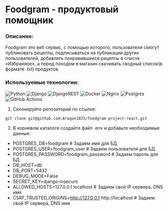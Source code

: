 # Foodgram - продуктовый помощник
### Описание:
Foodgram это веб сервис, с помощью которого, пользователи смогут публиковать рецепты, подписываться на публикации других пользователей, добавлять понравившиеся рецепты в список «Избранное», а перед походом в магазин скачивать сводный список(в формате .txt) продуктов

### Используемые технологии:
![Python](https://img.shields.io/badge/python-3670A0?style=for-the-badge&logo=python&logoColor=ffdd54)
![Django](https://img.shields.io/badge/django-%23092E20.svg?style=for-the-badge&logo=django&logoColor=white)
![DjangoREST](https://img.shields.io/badge/DJANGO-REST-ff1709?style=for-the-badge&logo=django&logoColor=white&color=ff1709&labelColor=gray)
![Docker](https://img.shields.io/badge/docker-%230db7ed.svg?style=for-the-badge&logo=docker&logoColor=white)
![Nginx](https://img.shields.io/badge/nginx-%23009639.svg?style=for-the-badge&logo=nginx&logoColor=white)
![Postgres](https://img.shields.io/badge/postgres-%23316192.svg?style=for-the-badge&logo=postgresql&logoColor=white)
![GitHub Actions](https://img.shields.io/badge/github%20actions-%232671E5.svg?style=for-the-badge&logo=githubactions&logoColor=white)

1. Склонируйте репозиторий по ссылке:
```
git clone git@github.com:Aragon1025/foodgram-project-react.git
```

2. В корневом каталоге создайте файл .env и добавьте необходимые данные:
* POSTGRES_DB=foodgram # Задаем имя для БД.
* POSTGRES_USER=foodgram_user # Задаем пользователя для БД.
* POSTGRES_PASSWORD=foodgram_password # Задаем пароль для БД.
* DB_HOST=db
* DB_PORT=5432
* DEBUG_MODE=False
* SECRET_KEY=django-insecure
* ALLOWED_HOSTS=127.0.0.1 localhost # Задаем свой IP сервера, DNS имя
* CSRF_TRUSTED_ORIGINS=http://127.0.0.1 http://localhost # Задаем свой IP сервера, DNS имя
